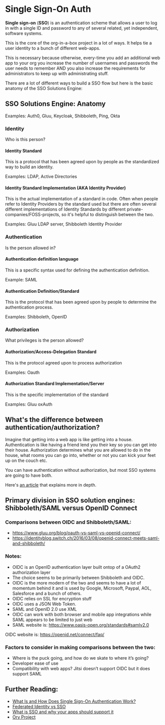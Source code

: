 # Single Sign-On Auth

**Single sign-on** (**SSO**) is an authentication scheme that allows a user to log in with a single ID and password to any of several related, yet independent, software systems. 


This is the core of the org-in-a-box project in a lot of ways. It helps tie a user identity to a bunch of different web-apps. 

This is necessary because otherwise, every-time you add an additional web app to your org you increase the number of usernames and passwords the user needs to remember AND you also increase the requirements for administrators to keep up with administrating stuff. 

There are a lot of different ways to build a SSO flow but here is the basic anatomy of the SSO Solutions Engine:

## SSO Solutions Engine: Anatomy

Examples: Auth0, Gluu, Keycloak, Shibboleth, Ping, Okta

### Identity

Who is this person?

#### Identity Standard

This is a protocol that has been agreed upon by people as the standardized way to build an identity. 

Examples: LDAP, Active Directories

#### Identity Standard Implementation (AKA Identity Provider)

This is the actual implementation of a standard in code. Often when people refer to Identity Providers by the standard used but there are often several different implementations of Identity Standards by different private-companies/FOSS-projects, so it's helpful to distinguish between the two. 

Examples: Gluu LDAP server, Shibboleth Identity Provider

### Authentication

Is the person allowed in?

#### Authentication definition language

This is a specific syntax used for defining  the authentication definition. 

Example: SAML

#### Authentication Definition/Standard

This is the protocol that has been agreed upon by people to determine the authentication process. 

Examples: Shibboleth, OpenID

### Authorization

What privileges is the person allowed? 

#### Authorization/Access-Delegation Standard

This is the protocol agreed upon to process authorization

Examples: Oauth

#### Authorization Standard Implementation/Server

This is the specific implementation of the standard

Examples: Gluu oxAuth

## What's the difference between authentication/authorization? 

Imagine that getting into a web app is like getting into a house. Authentication is like having a friend lend you their key so you can get into their house. Authorization determines what you are allowed to do in the house, what rooms you can go into, whether or not you can kick your feet up on the couch etc. 

You can have authentication without authorization, but most SSO systems are going to have both. 

Here's [an article](https://spin.atomicobject.com/2016/05/30/openid-oauth-saml/) that explains more in depth. 

## Primary division in SSO solution engines: Shibboleth/SAML versus OpenID Connect

### Comparisons between OIDC and Shibboleth/SAML:

- https://www.gluu.org/blog/oauth-vs-saml-vs-openid-connect/
- https://identityblog.switch.ch/2016/03/08/openid-connect-meets-saml-and-shibboleth/

### Notes:

- OIDC is an OpenID authentication layer built ontop of a OAuth2 authorization layer
- The choice seems to be primarily between Shibboleth and OIDC. 
- OIDC is the more modern of the two and seems to have a lot of momentum behind it and is used by Google, Microsoft, Paypal, AOL, Salesforce and a bunch of others. 
- OIDC relies on SSL for encryption stuff
- OIDC uses a JSON Web Token.
- SAML and OpenID 2.0 use XML
- OIDC can work with both browser and mobile app integrations while SAML appears to be limited to just web
- SAML website is: https://www.oasis-open.org/standards#samlv2.0

OIDC website is: https://openid.net/connect/faq/

### Factors to consider in making comparisons between the two:

- Where is the puck going, and how do we skate to where it’s going?
- Developer ease of use
- Compatibility with web apps? Jitsi doesn’t support OIDC but it does support SAML



## Further Reading:

- [What Is and How Does Single Sign-On Authentication Work?](https://auth0.com/blog/what-is-and-how-does-single-sign-on-work/)
- [Federated Identity vs SSO](https://www.okta.com/identity-101/federated-identity-vs-sso/)
- [What is SSO and why your apps should support it](https://www.okta.com/blog/2019/05/what-is-federation-and-why-should-your-apps-support-it/)
- [Ory Project](https://www.ory.sh/hydra/docs/oauth2/)

